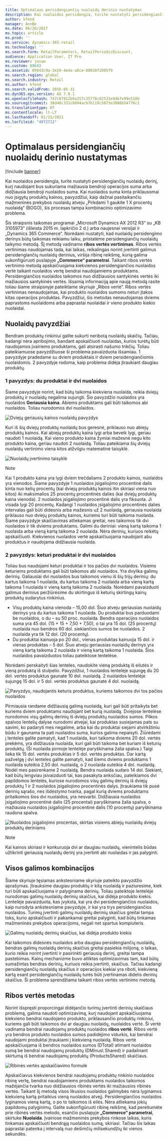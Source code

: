 ```yaml
---
title: Optimalaus persidengiančių nuolaidų derinio nustatymas
description: Kai nuolaidos persidengia, turite nustatyti persidengiančių nuolaidų derinį, kurį naudojant bus sukuriama mažiausia bendroji operacijos suma arba didžiausia bendroji nuolaidos suma. Kai nuolaidos suma kinta priklausomai nuo įsigytų produktų kainos, pavyzdžiui, kaip dažnai pasitaikančiu mažmeninės prekybos nuolaidų atveju „Pirkdami 1 gaukite 1 X procentų nuolaidą“ (BOGO), šis procesas tampa kombinacinio optimizavimo problema.
author: kfend
manager: AnnBe
ms.date: 06/20/2017
ms.topic: article
ms.prod: ''
ms.service: dynamics-365-retail
ms.technology: ''
ms.search.form: RetailParameters, RetailPeriodicDiscount,
audience: Application User, IT Pro
ms.reviewer: josaw
ms.custom: 89643
ms.assetid: 09843c9a-3e19-4e4a-a8ce-80650f2095f9
ms.search.region: global
ms.search.industry: Retail
ms.author: kfend
ms.search.validFrom: 2016-05-31
ms.dyn365.ops.version: AX 7.0.1
ms.openlocfilehash: 747c67812b0a357c35778c82531e9db7e99e510b
ms.sourcegitcommit: 38d40c331c8894acb7b119c5073e3088b54776c1
ms.translationtype: HT
ms.contentlocale: lt-LT
ms.lasthandoff: 01/15/2021
ms.locfileid: "4972712"
---
```

# <a name="determine-the-optimal-combination-of-overlapping-discounts"></a>Optimalaus persidengiančių nuolaidų derinio nustatymas

[!include [banner](includes/banner.md)]

Kai nuolaidos persidengia, turite nustatyti persidengiančių nuolaidų derinį, kurį naudojant bus sukuriama mažiausia bendroji operacijos suma arba didžiausia bendroji nuolaidos suma. Kai nuolaidos suma kinta priklausomai nuo įsigytų produktų kainos, pavyzdžiui, kaip dažnai pasitaikančiu mažmeninės prekybos nuolaidų atveju „Pirkdami 1 gaukite 1 X procentų nuolaidą“ (BOGO), šis procesas tampa kombinacinio optimizavimo problema.

Šis straipsnis taikomas programai „Microsoft Dynamics AX 2012 R3“ su „KB 3105973“ (išleista 2015 m. lapkričio 2 d.) arba naujesnei versijai ir „Dynamics 365 Commerce“. Norėdami nustatyti, kad nuolaidų persidengimo derinys būtų taikomas reikiamu laiku, pristatėme persidengiančių nuolaidų taikymo metodą. Šį metodą vadiname **ribos vertės vertinimas**. Ribos vertės vertinimas naudojamas tada, kai laikas, reikalingas norint įvertinti galimus persidengiančių nuolaidų derinius, viršija ribinę reikšmę, kurią galima sukonfigūruoti puslapyje **„Commerce“ parametrai**. Taikant ribos vertės vertinimo metodą apskaičiuojama kiekvienos persidengiančios nuolaidos vertė taikant nuolaidos vertę bendrai naudojamiems produktams. Persidengiančios nuolaidos taikomos nuo didžiausios santykinės vertės iki mažiausios santykinės vertės. Išsamią informaciją apie naują metodą rasite toliau šiame straipsnyje pateiktame skyriuje „Ribos vertė“. Ribos vertės vertinimas nenaudojamas, kai produkto nuolaidos sumoms neturi įtakos kitas operacijos produktas. Pavyzdžiui, šis metodas nenaudojamas dviems paprastoms nuolaidoms arba paprastai nuolaidai ir vieno produkto kiekio nuolaidai.

## <a name="discount-examples"></a>Nuolaidų pavyzdžiai

Bendram produktų rinkiniui galite sukurti neribotą nuolaidų skaičių. Tačiau, kadangi nėra apribojimo, bandant apskaičiuoti nuolaidas, kurios turėtų būti naudojamos įvairiems produktams, gali atsirasti našumo trikčių. Toliau pateikiamuose pavyzdžiuose ši problema pavaizduota išsamiau. 1 pavyzdyje pradedame su dviem produktais ir dviem persidengiančiomis nuolaidomis. 2 pavyzdyje rodoma, kaip problema didėja įtraukiant daugiau produktų.

### <a name="example-1-two-products-and-two-discounts"></a>1 pavyzdys: du produktai ir dvi nuolaidos

Šiame pavyzdyje norint, kad būtų taikoma kiekviena nuolaida, reikia dviejų produktų ir nuolaidų negalima sujungti. Šio pavyzdžio nuolaidos yra nuolaidos **Geriausia kaina**. Abiems produktams gali būti taikomos abi nuolaidos. Toliau nurodomos dvi nuolaidos.

![Dviejų geriausių kainos nuolaidų pavyzdys](./media/overlapping-discount-combo-01.jpg)

Kuri iš šių dviejų produktų nuolaidų bus geresnė, priklauso nuo abiejų produktų kainos. Kai abiejų produktų kaina lygi arba beveik lygi, geriau naudoti 1 nuolaidą. Kai vieno produkto kaina žymiai mažesnė negu kito produkto kaina, geriau naudoti 2 nuolaidą. Toliau pateikiama šių dviejų nuolaidų vertinimo viena kitos atžvilgiu matematinė taisyklė.

![Nuolaidų įvertinimo taisyklė](./media/overlapping-discount-combo-02.jpg)

> [!NOTE]
> Kai 1 produkto kaina yra lygi dviem trečdaliams 2 produkto kainos, nuolaidos yra vienodos. Šiame pavyzdyje 1 nuolaidos įsigaliojimo procentinė dalis kinta nuo kelių procentų (kai dviejų produktų kainos itin skiriasi viena nuo kitos) iki maksimalios 25 procentų procentinės dalies (kai dviejų produktų kaina vienoda). 2 nuolaidos įsigaliojimo procentinė dalis yra fiksuota. Ji visada lygi 20 procentų. Kadangi 1 nuolaidos įsigaliojimo procentinės dalies intervalas gali būti didesnis arba mažesnis už 2 nuolaidą, geriausia nuolaida priklauso nuo dviejų produktų kainos, kuriems turi būti taikoma nuolaida. Šiame pavyzdyje skaičiavimas atliekamas greitai, nes taikomos tik dvi nuolaidos ir tik dviems produktams. Galimi du deriniai: vieną kartą taikoma 1 nuolaida arba vieną kartą taikoma 2 nuolaida. Nėra derinių, kuriuos reikėtų apskaičiuoti. Kiekvienos nuolaidos vertė apskaičiuojama naudojant abu produktus ir naudojama didžiausia nuolaida.

### <a name="example-2-four-products-and-two-discounts"></a>2 pavyzdys: keturi produktai ir dvi nuolaidos

Toliau bus naudojami keturi produktai ir tos pačios dvi nuolaidos. Visiems keturiems produktams gali būti taikomos abi nuolaidos. Yra dvylika galimų derinių. Galiausiai dvi nuolaidos bus taikomos vienu iš šių trijų derinių: du kartus taikoma 1 nuolaida, du kartus taikoma 2 nuolaida arba vieną kartą taikoma 1 nuolaida ir vieną kartą taikoma 2 nuolaida. Norėdami pavaizduoti galimus derinius peržiūrėsime du skirtingus iš keturių skirtingų kainų produktų sudarytus rinkinius.

- Visų produktų kaina vienoda – 15,00 dol. Šiuo atveju geriausias nuolaidų derinys yra du kartus taikoma 1 nuolaida. Du produktai bus parduodami be nuolaidos, o du – su 50 proc. nuolaida. Bendra operacijos nuolaidos suma yra 45 dol. (15 + 15 + 7,50 + 7,50), o tai yra 15 dol. (25 procentų) nuolaida nuo bendros 60 dol. siekiančios sumos be nuolaidos. 2 nuolaida yra tik 12 dol. (20 procentų).
- Du produktai kainuoja po 20 dol., vienas produktas kainuoja 15 dol. ir vienas produktas – 5 dol. Šiuo atveju geriausias nuolaidų derinys yra vieną kartą taikoma 2 nuolaida ir vieną kartą taikoma 1 nuolaida. Šios nuolaidos pavaizduotos toliau pateiktose lentelėse.

Norėdami perskaityti šias lenteles, naudokite vieną produktą iš eilutės ir vieną produktą iš stulpelio. Pavyzdžiui, 1 nuolaidos lentelėje sujungę du 20 dol. vertės produktus gaunate 10 dol. nuolaidą. 2 nuolaidos lentelėje sujungę 15 dol. ir 5 dol. vertės produktus gaunate 4 dol. nuolaidą.

![Pavyzdys, naudojantis keturis produktus, kuriems taikomos dvi tos pačios nuolaidos](./media/overlapping-discount-combo-03.jpg)

Pirmiausia randame didžiausią galimą nuolaidą, kuri gali būti pritaikyta bet kuriems dviem produktams naudojant bet kurią nuolaidą. Dviejose lentelėse nurodomos visų galimų derinių iš dviejų produktų nuolaidos sumos. Pilkos spalvos lentelių dalyse nurodomi atvejai, kai produktas susiejamas pats su savimi, ko padaryti mes negalime, arba kai du produktai siejami atvirkštiniu būdu ir gaunama ta pati nuolaidos suma, kurios galima nepaisyti. Žiūrėdami į lenteles galite pamatyti, kad 1 nuolaida, kuri taikoma dviems 20 dol. vertės prekėms, yra didžiausia nuolaida, kuri gali būti taikoma bet kuriam iš keturių produktų. (Ši nuolaida pirmoje lentelėje paryškinama žalia spalva.) Taigi lieka tik 15 dol. vertės produktas ir 5 dol. vertės produktas. Dar kartą pažvelgę į dvi lenteles galite pamatyti, kad šiems dviems produktams 1 nuolaida suteikia 2,50 dol. nuolaidą, o 2 nuolaida suteikia 4 dol. nuolaidą. Nodėl mes pasirenkame 2 nuolaidą. Bendra nuolaida sudaro 14 dol. Siekiant, kad būtų lengviau įsivaizduoti tai, kas pasakyta anksčiau, pateikiamos dvi papildomos lentelės, kuriose nurodomos visų galimų derinių iš dviejų produktų 1 ir 2 nuolaidos įsigaliojimo procentinės dalys. Įtraukiama tik pusė derinių sąrašo, nes išdėstymo tvarka, pagal kurią dviems produktams pritaikomos šios dvi nuolaidos, yra nesvarbi. Didžiausia nuolaidos įsigaliojimo procentinė dalis (25 procentai) paryškinama žalia spalva, o mažiausia nuolaidos įsigaliojimo procentinė dalis (10 procentų) paryškinama raudona spalva.

![Nuolaidos įsigaliojimo procentas, skirtas visiems abiejų nuolaidų dviejų produktų deriniams](./media/overlapping-discount-combo-04.jpg)

> [!NOTE]
> Kai kainos skiriasi ir konkuruoja dvi ar daugiau nuolaidų, vienintelis būdas užtikrinti geriausią nuolaidų derinį yra įvertinti abi nuolaidas ir jas palyginti.

## <a name="total-possible-combinations"></a>Visos galimos kombinacijos

Šiame skyriuje tęsiamas ankstesniame skyriuje pateikto pavyzdžio aprašymas. Įtrauksime daugiau produktų ir kitą nuolaidą ir paziuresime, kiek turi būti apskaičiuojama ir palyginama derinių. Toliau pateiktoje lentelėje nurodomas galimų nuolaidų derinių skaičius, kai didėja produkto kiekis. Lentelėje pavaizduota, kas įvyksta, kai yra dvi persidengiančios nuolaidos, kaip nurodyta ankstesniame pavyzdyje, ir kai yra trys persidengiančios nuolaidos. Turimų įvertinti galimų nuolaidų derinių skaičius greitai tampa toks, kurio apskaičiuoti ir pakankamai greitai palyginti, kad būtų tinkamas mažmeninės prekybos operacijoms, negali net spartus kompiuteris.

![Galimų nuolaidų derinių skaičius, kai didėja produkto kiekis](./media/overlapping-discount-combo-05.jpg)

Kai taikomos didesnės nuolaidos arba daugiau persidengiančių nuolaidų, bendras galimų nuolaidų derinių skaičius greitai pasiekia milijoną, o laikas, kurio reikia norint įvertinti ir pasirinkti geriausią derinį, greitai tampa pastebimas. Kainų mechanizme buvo atliktas optimizavimas tam, kad būtų sumažintas bendras derinių, kuriuos reikia įvertinti, skaičius. Tačiau kadangi persidengiančių nuolaidų skaičius ir operacijos kiekiai yra riboti, kiekvieną kartą esant persidengiančių nuolaidų turės būti įvertinamas didelis derinių skaičius. Ši problema sprendžiama taikant ribos vertės vertinimo metodą.

## <a name="marginal-value-method"></a>Ribos vertės metodas

Norint išspręsti proporcingai didėjančio turimų įvertinti derinių skaičiaus problemą, galima naudoti optimizavimą, kurį naudojant apskaičiuojama kiekvieno bendrai naudojamo produkto, priklausančio produktų rinkiniui, kuriems gali būti taikomos dvi ar daugiau nuolaidų, nuolaidos vertė. Ši vertė vadinama bendrai naudojamų produktų nuolaidos **ribos vertė**. Ribos vertė yra bendros produkto nuolaidos sumos padidėjimo vidurkis, kai bendrai naudojami produktai įtraukiami į kiekvieną nuolaidą. Ribos vertė apskaičiuojama iš bendros nuolaidos sumos (DTotal) atimant nuolaidos sumą be bendrai naudojamų produktų (DMinus\\ Shared) ir padalinant skirtumą iš bendrai naudojamų produktų (ProductsShared) skaičiaus.

![Ribinės vertės apskaičiavimo formulė](./media/overlapping-discount-combo-06.jpg)

Apskaičiavus kiekvienos bendrai naudojamų produktų rinkinio nuolaidos ribinę vertę, bendrai naudojamiems produktams nuolaidos taikomos mažėjančia tvarka nuo didžiausios ribinės vertės iki mažiausios ribinės vertės. Taikant šį metodą visos likusios nuolaidos galimybės nėra lyginamos kiekvieną kartą pritaikius vieną nuolaidos atvejį. Persidengiančios nuolaidos lyginamos vieną kartą, o po to taikomos iš eilės. Nėra atliekama jokių papildomų palyginimų. Galite sukonfigūruoti ribinę reikšmę, kad pereitumėte prie ribinės vertės metodo, esančio puslapyje **„Commerce“ parametrai**, skirtuke **Nuolaida**. Įvairiose mažmeninės prekybos rinkose laikas, kuris tinkamas apskaičiuoti bendrąją nuolaidos sumą, skiriasi. Tačiau šis laikas paprastai patenka į intervalą nuo dešimčių milisekundžių iki vienos sekundės.
